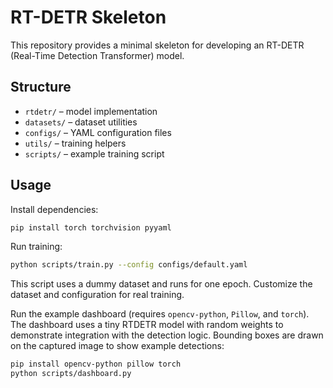 # RT-DETR Skeleton

This repository provides a minimal skeleton for developing an RT-DETR (Real-Time Detection Transformer) model.

## Structure
- `rtdetr/` – model implementation
- `datasets/` – dataset utilities
- `configs/` – YAML configuration files
- `utils/` – training helpers
- `scripts/` – example training script

## Usage
Install dependencies:
```bash
pip install torch torchvision pyyaml
```

Run training:
```bash
python scripts/train.py --config configs/default.yaml
```

This script uses a dummy dataset and runs for one epoch. Customize the dataset and configuration for real training.

Run the example dashboard (requires `opencv-python`, `Pillow`, and `torch`).
The dashboard uses a tiny RTDETR model with random weights to demonstrate
integration with the detection logic. Bounding boxes are drawn on the captured
image to show example detections:
```bash
pip install opencv-python pillow torch
python scripts/dashboard.py
```
